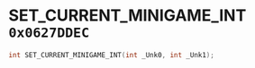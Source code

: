 # SET_CURRENT_MINIGAME_INT `0x0627DDEC`

```cpp
int SET_CURRENT_MINIGAME_INT(int _Unk0, int _Unk1);
```